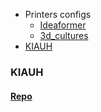 - Printers configs
  - [Ideaformer](./configs/Ideaformer.ini)
  - [3d_cultures](./configs/3d_cultures.ini)
- [KIAUH](#kiauh)

### KIAUH
#### [Repo](https://github.com/dw-0/kiauh)